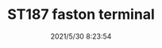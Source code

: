 ﻿---
layout: post 
title: ST187 faston terminal
tags: FA 187
categories: housing-terminal
overview: ST187 faston terminal
series: FA
part_number: 0501-1
thumb_img: 
image: static/202105/501-20210530.jpg
date: 2021/5/30 8:23:54
---



